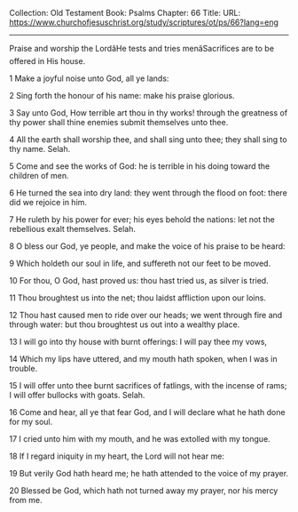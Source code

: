 Collection: Old Testament
Book: Psalms
Chapter: 66
Title: 
URL: https://www.churchofjesuschrist.org/study/scriptures/ot/ps/66?lang=eng

---

Praise and worship the LordâHe tests and tries menâSacrifices are to be offered in His house.

1 Make a joyful noise unto God, all ye lands:

2 Sing forth the honour of his name: make his praise glorious.

3 Say unto God, How terrible art thou in thy works! through the greatness of thy power shall thine enemies submit themselves unto thee.

4 All the earth shall worship thee, and shall sing unto thee; they shall sing to thy name. Selah.

5 Come and see the works of God: he is terrible in his doing toward the children of men.

6 He turned the sea into dry land: they went through the flood on foot: there did we rejoice in him.

7 He ruleth by his power for ever; his eyes behold the nations: let not the rebellious exalt themselves. Selah.

8 O bless our God, ye people, and make the voice of his praise to be heard:

9 Which holdeth our soul in life, and suffereth not our feet to be moved.

10 For thou, O God, hast proved us: thou hast tried us, as silver is tried.

11 Thou broughtest us into the net; thou laidst affliction upon our loins.

12 Thou hast caused men to ride over our heads; we went through fire and through water: but thou broughtest us out into a wealthy place.

13 I will go into thy house with burnt offerings: I will pay thee my vows,

14 Which my lips have uttered, and my mouth hath spoken, when I was in trouble.

15 I will offer unto thee burnt sacrifices of fatlings, with the incense of rams; I will offer bullocks with goats. Selah.

16 Come and hear, all ye that fear God, and I will declare what he hath done for my soul.

17 I cried unto him with my mouth, and he was extolled with my tongue.

18 If I regard iniquity in my heart, the Lord will not hear me:

19 But verily God hath heard me; he hath attended to the voice of my prayer.

20 Blessed be God, which hath not turned away my prayer, nor his mercy from me.
